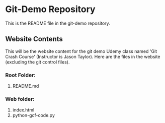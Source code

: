 # Git-Demo Repository

This is the README file in the git-demo repository.

## Website Contents

This will be the website content for the git demo Udemy class named 'Git Crash Course' (Instructor is Jason Taylor).  Here are the files in the website (excluding the git control files).

### Root Folder:
1.  README.md

### Web folder:
1.  index.html
2.  python-gcf-code.py
